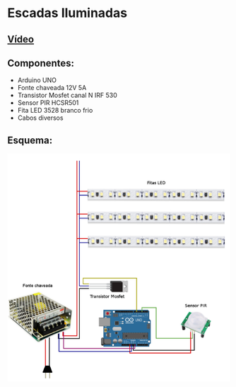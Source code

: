 
# Escadas Iluminadas
## [Vídeo](https://www.youtube.com/watch?v=p79MFRNfi_8)

## Componentes:
- Arduino UNO
- Fonte chaveada 12V 5A
- Transistor Mosfet canal N IRF 530 
- Sensor PIR HCSR501
- Fita LED 3528 branco frio
- Cabos diversos

## Esquema:
![](https://github.com/CassMen/automacao-arduino/blob/master/escadas-iluminadas/esquema.png)
